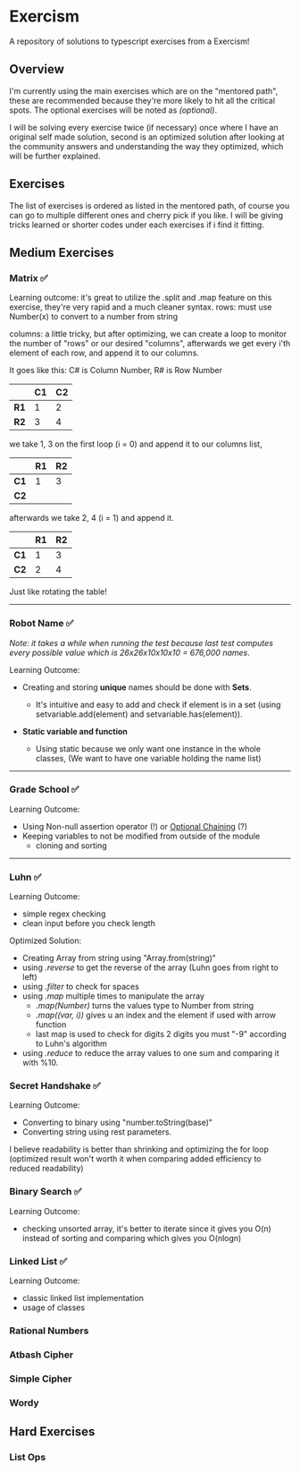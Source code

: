 # Exercism

A repository of solutions to typescript exercises from a Exercism!

## Overview

I'm currently using the main exercises which are on the "mentored path", these are recommended because they're more likely to hit all the critical spots. The optional exercises will be noted as *(optional)*.

I will be solving every exercise twice (if necessary) once where I have an original self made solution, second is an optimized solution after looking at the community answers and understanding the way they optimized, which will be further explained.

## Exercises

The list of exercises is ordered as listed in the mentored path, of course you can go to multiple different ones and cherry pick if you like.
I will be giving tricks learned or shorter codes under each exercises if i find it fitting.

## Medium Exercises

### Matrix ✅

Learning outcome:
it's great to utilize the .split and .map feature on this exercise, they're very rapid and a much cleaner syntax.
rows: must use Number(x) to convert to a number from string

columns: a little tricky, but after optimizing, we can create a loop to monitor the number of "rows" or our desired "columns", afterwards we get every i'th element of each row, and append it to our columns.

It goes like this: C# is Column Number, R# is Row Number

|   | C1  | C2|
|---|---|---|
|  **R1** | 1  |   2|
|  **R2** |   3| 4  |

we take 1, 3 on the first loop (i = 0) and append it to our columns list,

|   | R1  | R2|
|---|---|---|
|  **C1** | 1  |   3|
|  **C2** |   |   |

afterwards we take 2, 4 (i = 1) and append it.

|   | R1  | R2|
|---|---|---|
|  **C1** | 1  |   3|
|  **C2** |   2| 4  |

Just like rotating the table!

---

### Robot Name ✅

_Note: it takes a while when running the test because last test computes every possible value which is 26x26x10x10x10 = 676,000 names_.

Learning Outcome:

* Creating and storing **unique** names should be done with **Sets**.
  * It's intuitive and easy to add and check if element is in a set (using setvariable.add(element) and setvariable.has(element)).

* **Static variable and function**
  * Using static because we only want one instance in the whole classes, (We want to have one variable holding the name list)

---

### Grade School ✅

Learning Outcome:

* Using Non-null assertion operator (!) or [Optional Chaining](https://www.freecodecamp.org/news/how-the-question-mark-works-in-javascript/) (?)
* Keeping variables to not be modified from outside of the module
  * cloning and sorting

---

### Luhn ✅

Learning Outcome:

* simple regex checking
* clean input before you check length

Optimized Solution:

* Creating Array from string using "Array.from(string)"
* using *.reverse* to get the reverse of the array (Luhn goes from right to left)
* using *.filter* to check for spaces
* using *.map* multiple times to manipulate the array
  * *.map(Number)* turns the values type to Number from string
  * *.map((var, i))* gives u an index and the element if used with arrow function
  * last map is used to check for digits 2 digits you must "-9" according to Luhn's algorithm
* using *.reduce* to reduce the array values to one sum and comparing it with %10.

### Secret Handshake ✅

Learning Outcome:

* Converting to binary using "number.toString(base)"
* Converting string using rest parameters.

I believe readability is better than shrinking and optimizing the for loop (optimized result won't worth it when comparing added efficiency to reduced readability)

### Binary Search ✅

Learning Outcome:

* checking unsorted array, it's better to iterate since it gives you O(n) instead of sorting and comparing which gives you O(nlogn)

### Linked List ✅

Learning Outcome:

* classic linked list implementation
* usage of classes

### Rational Numbers

### Atbash Cipher

### Simple Cipher

### Wordy

## Hard Exercises

### List Ops
